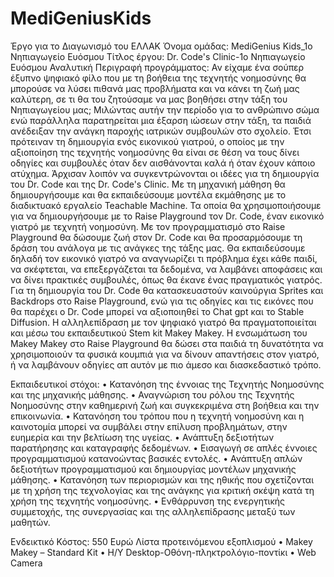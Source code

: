 # MediGeniusKids
Έργο για το Διαγωνισμό του ΕΛΛΑΚ
Όνομα ομάδας: MediGenius Kids_1ο Νηπιαγωγείο Ευόσμου
Τίτλος έργου: Dr. Code's Clinic-1ο Νηπιαγωγείο Ευόσμου
Αναλυτική Περιγραφή προγράμματος:
Αν είχαμε ένα σούπερ έξυπνο ψηφιακό φίλο που με τη βοήθεια της τεχνητής νοημοσύνης θα μπορούσε να λύσει πιθανά μας προβλήματα και να κάνει τη ζωή μας καλύτερη, σε τι θα του ζητούσαμε να μας βοηθήσει στην τάξη του Νηπιαγωγείου μας; Μιλώντας αυτήν την περίοδο για το ανθρώπινο σώμα ενώ παράλληλα παρατηρείται μια έξαρση ιώσεων στην τάξη, τα παιδιά ανέδειξαν την ανάγκη παροχής ιατρικών συμβουλών στο σχολείο. Έτσι  πρότειναν τη δημιουργία ενός εικονικού γιατρού, ο οποίος με την αξιοποίηση της τεχνητής νοημοσύνης θα είναι σε θέση να τους δίνει οδηγίες και συμβουλές όταν δεν αισθάνονται καλά ή όταν έχουν κάποιο ατύχημα. Άρχισαν λοιπόν να συγκεντρώνονται οι ιδέες για τη δημιουργία του Dr. Code και της Dr. Code's Clinic. Με τη μηχανική μάθηση θα δημιουργήσουμε και θα εκπαιδεύσουμε μοντέλα εκμάθησης με το διαδικτυακό εργαλείο Teachable Machine. Τα οποία θα χρησιμοποιήσουμε για να δημιουργήσουμε με το Raise Playground τον Dr. Code, έναν εικονικό γιατρό με τεχνητή νοημοσύνη. Με τον προγραμματισμό στο Raise Playground θα δώσουμε ζωή στον Dr. Code και θα προσαρμόσουμε τη δράση του ανάλογα με τις ανάγκες της τάξης μας. Θα εκπαιδεύσουμε δηλαδή τον εικονικό γιατρό να αναγνωρίζει τι πρόβλημα έχει κάθε παιδί, να σκέφτεται, να επεξεργάζεται τα δεδομένα, να λαμβάνει αποφάσεις και να δίνει πρακτικές συμβουλές, όπως θα έκανε ένας πραγματικός γιατρός. Για τη δημιουργία του Dr. Code θα κατασκευαστούν καινούργια Sprites και Backdrops στο Raise Playground, ενώ για τις οδηγίες και τις εικόνες που θα παρέχει ο Dr. Code μπορεί να αξιοποιηθεί το Chat gpt και το Stable Diffusion. Η αλληλεπίδραση με τον ψηφιακό γιατρό θα πραγματοποιείται και μέσω του εκπαιδευτικού Stem kit Makey Makey. H ενσωμάτωση του Makey Makey στο Raise Playground θα δώσει στα παιδιά τη δυνατότητα να χρησιμοποιούν τα φυσικά κουμπιά για να δίνουν απαντήσεις στον γιατρό, ή να λαμβάνουν οδηγίες απ αυτόν με πιο άμεσο και διασκεδαστικό τρόπο.

Εκπαιδευτικοί στόχοι:
•	Κατανόηση της έννοιας της Τεχνητής Νοημοσύνης και της μηχανικής μάθησης.
•	Αναγνώριση του ρόλου της Τεχνητής Νοημοσύνης στην καθημερινή ζωή και συγκεκριμένα στη βοήθεια και την επικοινωνία.
•	Κατανόηση του τρόπου που η τεχνητή νοημοσύνη και η καινοτομία μπορεί να συμβάλει στην επίλυση προβλημάτων, στην ευημερία και την βελτίωση της υγείας.
•	Ανάπτυξη δεξιοτήτων παρατήρησης και καταγραφής δεδομένων.
•	Εισαγωγή σε απλές έννοιες προγραμματισμού κατανοώντας βασικές εντολές.
•	Ανάπτυξη απλών δεξιοτήτων προγραμματισμού και δημιουργίας μοντέλων μηχανικής μάθησης.
•	Κατανόηση των περιορισμών και της ηθικής που σχετίζονται με τη χρήση της τεχνολογίας και της ανάγκης για κριτική σκέψη κατά τη χρήση της τεχνητής νοημοσύνης.
•	Ενθάρρυνση της ενεργητικής συμμετοχής, της συνεργασίας και της αλληλεπίδρασης μεταξύ των μαθητών.


Ενδεικτικό Κόστος: 550 Ευρώ
Λίστα προτεινόμενου εξοπλισμού
•	Makey Makey – Standard Kit 
•	H/Y Desktop-Οθόνη-πληκτρολόγιο-ποντίκι 
•	Web Camera 
